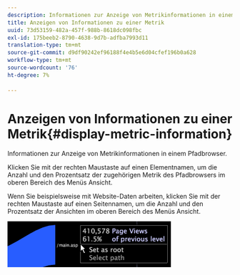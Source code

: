 ```yaml
---
description: Informationen zur Anzeige von Metrikinformationen in einem Pfadbrowser.
title: Anzeigen von Informationen zu einer Metrik
uuid: 73d53159-482a-457f-988b-8618dc098fbc
exl-id: 175beeb2-8790-4638-9d7b-adfba7993d11
translation-type: tm+mt
source-git-commit: d9df90242ef96188f4e4b5e6d04cfef196b0a628
workflow-type: tm+mt
source-wordcount: '76'
ht-degree: 7%

---
```


# Anzeigen von Informationen zu einer Metrik{#display-metric-information}

Informationen zur Anzeige von Metrikinformationen in einem Pfadbrowser.

Klicken Sie mit der rechten Maustaste auf einen Elementnamen, um die Anzahl und den Prozentsatz der zugehörigen Metrik des Pfadbrowsers im oberen Bereich des Menüs Ansicht.

Wenn Sie beispielsweise mit Website-Daten arbeiten, klicken Sie mit der rechten Maustaste auf einen Seitennamen, um die Anzahl und den Prozentsatz der Ansichten im oberen Bereich des Menüs Ansicht.

![](assets/vis_PathBrowser_info.png)
